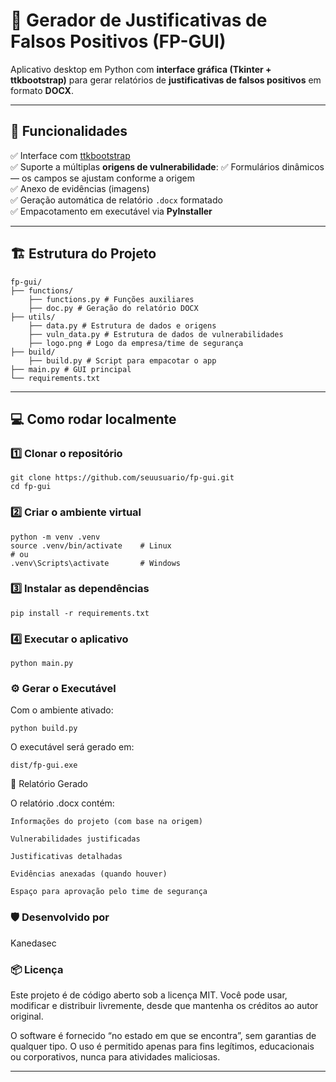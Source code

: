 # 🧾 Gerador de Justificativas de Falsos Positivos (FP-GUI)

Aplicativo desktop em Python com **interface gráfica (Tkinter + ttkbootstrap)** para gerar relatórios de **justificativas de falsos positivos** em formato **DOCX**.

---

## 🚀 Funcionalidades

✅ Interface com [ttkbootstrap](https://github.com/israel-dryer/ttkbootstrap)  
✅ Suporte a múltiplas **origens de vulnerabilidade**:
✅ Formulários dinâmicos — os campos se ajustam conforme a origem  
✅ Anexo de evidências (imagens)  
✅ Geração automática de relatório `.docx` formatado  
✅ Empacotamento em executável via **PyInstaller**

---

## 🏗️ Estrutura do Projeto

    fp-gui/
    ├── functions/
        ├── functions.py # Funções auxiliares
        ├── doc.py # Geração do relatório DOCX
    ├── utils/
        ├── data.py # Estrutura de dados e origens
        ├── vuln_data.py # Estrutura de dados de vulnerabilidades
        ├── logo.png # Logo da empresa/time de segurança
    ├── build/
        ├── build.py # Script para empacotar o app
    ├── main.py # GUI principal    
    └── requirements.txt


---

## 💻 Como rodar localmente

### 1️⃣   Clonar o repositório 
```
git clone https://github.com/seuusuario/fp-gui.git
cd fp-gui
```

### 2️⃣   Criar o ambiente virtual
```
python -m venv .venv
source .venv/bin/activate    # Linux
# ou
.venv\Scripts\activate       # Windows
```

### 3️⃣ Instalar as dependências
```
pip install -r requirements.txt
```

### 4️⃣ Executar o aplicativo
```
python main.py
```

### ⚙️ Gerar o Executável

Com o ambiente ativado:
```
python build.py
```

O executável será gerado em:
```
dist/fp-gui.exe
```

📄 Relatório Gerado

O relatório .docx contém:

    Informações do projeto (com base na origem)

    Vulnerabilidades justificadas

    Justificativas detalhadas

    Evidências anexadas (quando houver)

    Espaço para aprovação pelo time de segurança

### 🛡️ Desenvolvido por

Kanedasec

### 📦 Licença

Este projeto é de código aberto sob a licença MIT.
Você pode usar, modificar e distribuir livremente, desde que mantenha os créditos ao autor original.

O software é fornecido “no estado em que se encontra”, sem garantias de qualquer tipo.
O uso é permitido apenas para fins legítimos, educacionais ou corporativos, nunca para atividades maliciosas.

---
